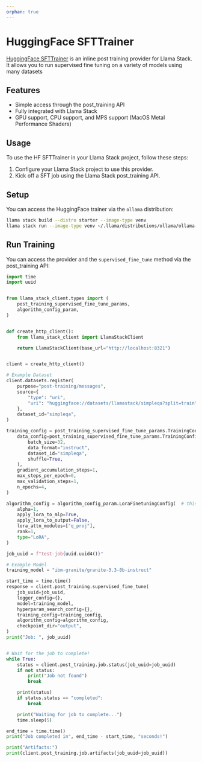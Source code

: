 ```yaml
---
orphan: true
---
```

# HuggingFace SFTTrainer

[HuggingFace SFTTrainer](https://huggingface.co/docs/trl/en/sft_trainer) is an inline post training provider for Llama Stack. It allows you to run supervised fine tuning on a variety of models using many datasets

## Features

- Simple access through the post_training API
- Fully integrated with Llama Stack
- GPU support, CPU support, and MPS support (MacOS Metal Performance Shaders)

## Usage

To use the HF SFTTrainer in your Llama Stack project, follow these steps:

1. Configure your Llama Stack project to use this provider.
2. Kick off a SFT job using the Llama Stack post_training API.

## Setup

You can access the HuggingFace trainer via the `ollama` distribution:

```bash
llama stack build --distro starter --image-type venv
llama stack run --image-type venv ~/.llama/distributions/ollama/ollama-run.yaml
```

## Run Training

You can access the provider and the `supervised_fine_tune` method via the post_training API:

```python
import time
import uuid


from llama_stack_client.types import (
    post_training_supervised_fine_tune_params,
    algorithm_config_param,
)


def create_http_client():
    from llama_stack_client import LlamaStackClient

    return LlamaStackClient(base_url="http://localhost:8321")


client = create_http_client()

# Example Dataset
client.datasets.register(
    purpose="post-training/messages",
    source={
        "type": "uri",
        "uri": "huggingface://datasets/llamastack/simpleqa?split=train",
    },
    dataset_id="simpleqa",
)

training_config = post_training_supervised_fine_tune_params.TrainingConfig(
    data_config=post_training_supervised_fine_tune_params.TrainingConfigDataConfig(
        batch_size=32,
        data_format="instruct",
        dataset_id="simpleqa",
        shuffle=True,
    ),
    gradient_accumulation_steps=1,
    max_steps_per_epoch=0,
    max_validation_steps=1,
    n_epochs=4,
)

algorithm_config = algorithm_config_param.LoraFinetuningConfig(  # this config is also currently mandatory but should not be
    alpha=1,
    apply_lora_to_mlp=True,
    apply_lora_to_output=False,
    lora_attn_modules=["q_proj"],
    rank=1,
    type="LoRA",
)

job_uuid = f"test-job{uuid.uuid4()}"

# Example Model
training_model = "ibm-granite/granite-3.3-8b-instruct"

start_time = time.time()
response = client.post_training.supervised_fine_tune(
    job_uuid=job_uuid,
    logger_config={},
    model=training_model,
    hyperparam_search_config={},
    training_config=training_config,
    algorithm_config=algorithm_config,
    checkpoint_dir="output",
)
print("Job: ", job_uuid)


# Wait for the job to complete!
while True:
    status = client.post_training.job.status(job_uuid=job_uuid)
    if not status:
        print("Job not found")
        break

    print(status)
    if status.status == "completed":
        break

    print("Waiting for job to complete...")
    time.sleep(5)

end_time = time.time()
print("Job completed in", end_time - start_time, "seconds!")

print("Artifacts:")
print(client.post_training.job.artifacts(job_uuid=job_uuid))
```
